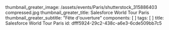 thumbnail_greater_image: /assets/events/Paris/shutterstock_315886403 compressed.jpg
thumbnail_greater_title: Salesforce World Tour Paris
thumbnail_greater_subtitle: "Fête d'ouverture"
components: [ ]
tags: [ ]
title: Salesforce World Tour Paris
id: dfff5924-29c2-438c-a6e3-6cde509bb7c5
